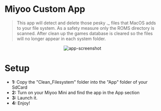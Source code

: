 # Miyoo Custom App

> This app will detect and delete those pesky ._ files that MacOS adds to your file system. As a safety measure only the ROMS directory is scanned. After clean up the games database is cleared so the files will no longer appear in each system folder.

<div align="center">

![app-screenshot]()

</div>

# Setup
- **1:** Copy the "Clean_Filesystem" folder into the "App" folder of your SdCard
- **2:** Turn on your Miyoo Mini and find the app in the App section
- **3:** Launch it.
- **4:** Enjoy!